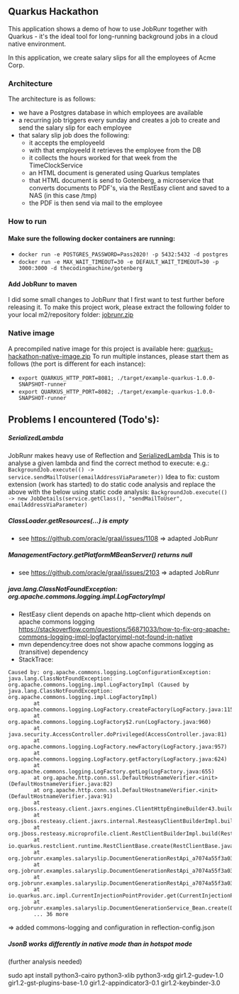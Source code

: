 ## Quarkus Hackathon

This application shows a demo of how to use JobRunr together with Quarkus - it's the ideal tool for long-running background jobs in a cloud native environment.

In this application, we create salary slips for all the employees of Acme Corp.  

### Architecture
The architecture is as follows:
- we have a Postgres database in which employees are available
- a recurring job triggers every sunday and creates a job to create and send the salary slip for each employee 
- that salary slip job does the following:
  - it accepts the employeeId
  - with that employeeId it retrieves the employee from the DB 
  - it collects the hours worked for that week from the TimeClockService
  - an HTML document is generated using Quarkus templates
  - that HTML document is send to Gotenberg, a microservice that converts documents to PDF's, via the RestEasy client and saved to a NAS (in this case /tmp)
  - the PDF is then send via mail to the employee
  
### How to run
#### Make sure the following docker containers are running:
- `docker run -e POSTGRES_PASSWORD=Pass2020! -p 5432:5432 -d postgres`
- `docker run -e MAX_WAIT_TIMEOUT=30 -e DEFAULT_WAIT_TIMEOUT=30 -p 3000:3000 -d thecodingmachine/gotenberg`

#### Add JobRunr to maven
I did some small changes to JobRunr that I first want to test further before releasing it. To make this project work, please extract the following folder to your local m2/repository folder:
[jobrunr.zip](https://github.com/rdehuyss/quarkus-hackathon/files/4965452/m2-jobrunr.zip)

### Native image
A precompiled native image for this project is available here: [quarkus-hackathon-native-image.zip](https://github.com/rdehuyss/quarkus-hackathon/files/4965464/example-quarkus-1.0.zip)
To run multiple instances, please start them as follows (the port is different for each instance):
- `export QUARKUS_HTTP_PORT=8081; ./target/example-quarkus-1.0.0-SNAPSHOT-runner`
- `export QUARKUS_HTTP_PORT=8082; ./target/example-quarkus-1.0.0-SNAPSHOT-runner`



## Problems I encountered (Todo's):

##### SerializedLambda
JobRunr makes heavy use of Reflection and [SerializedLambda](https://docs.oracle.com/javase/8/docs/api/java/lang/invoke/SerializedLambda.html)
This is to analyse a given lambda and find the correct method to execute: e.g.:
`BackgroundJob.execute(() -> service.sendMailToUser(emailAddressViaParameter))`
Idea to fix: custom extension (work has started) to do static code analysis and replace the above with the below using static code analysis:
`BackgroundJob.execute(() -> new JobDetails(service.getClass(), "sendMailToUser", emailAddressViaParameter)`


#####  ClassLoader.getResources(...) is empty
- see https://github.com/oracle/graal/issues/1108
=> adapted JobRunr 

##### ManagementFactory.getPlatformMBeanServer() returns null
- see https://github.com/oracle/graal/issues/2103
=> adapted JobRunr 

#####  java.lang.ClassNotFoundException: org.apache.commons.logging.impl.LogFactoryImpl
- RestEasy client depends on apache http-client which depends on apache commons logging
 https://stackoverflow.com/questions/56871033/how-to-fix-org-apache-commons-logging-impl-logfactoryimpl-not-found-in-native
- mvn dependency:tree does not show apache commons logging as (transitive) dependency 
- StackTrace:
```
Caused by: org.apache.commons.logging.LogConfigurationException: java.lang.ClassNotFoundException: org.apache.commons.logging.impl.LogFactoryImpl (Caused by java.lang.ClassNotFoundException: org.apache.commons.logging.impl.LogFactoryImpl)
        at org.apache.commons.logging.LogFactory.createFactory(LogFactory.java:1158)
        at org.apache.commons.logging.LogFactory$2.run(LogFactory.java:960)
        at java.security.AccessController.doPrivileged(AccessController.java:81)
        at org.apache.commons.logging.LogFactory.newFactory(LogFactory.java:957)
        at org.apache.commons.logging.LogFactory.getFactory(LogFactory.java:624)
        at org.apache.commons.logging.LogFactory.getLog(LogFactory.java:655)
        at org.apache.http.conn.ssl.DefaultHostnameVerifier.<init>(DefaultHostnameVerifier.java:82)
        at org.apache.http.conn.ssl.DefaultHostnameVerifier.<init>(DefaultHostnameVerifier.java:91)
        at org.jboss.resteasy.client.jaxrs.engines.ClientHttpEngineBuilder43.build(ClientHttpEngineBuilder43.java:66)
        at org.jboss.resteasy.client.jaxrs.internal.ResteasyClientBuilderImpl.build(ResteasyClientBuilderImpl.java:393)
        at org.jboss.resteasy.microprofile.client.RestClientBuilderImpl.build(RestClientBuilderImpl.java:270)
        at io.quarkus.restclient.runtime.RestClientBase.create(RestClientBase.java:65)
        at org.jobrunr.examples.salaryslip.DocumentGenerationRestApi_a7074a55f3a03b03fa9f85cd24c97ccfa878ccbb_Synthetic_Bean.create(DocumentGenerationRestApi_a7074a55f3a03b03fa9f85cd24c97ccfa878ccbb_Synthetic_Bean.zig:144)
        at org.jobrunr.examples.salaryslip.DocumentGenerationRestApi_a7074a55f3a03b03fa9f85cd24c97ccfa878ccbb_Synthetic_Bean.get(DocumentGenerationRestApi_a7074a55f3a03b03fa9f85cd24c97ccfa878ccbb_Synthetic_Bean.zig:175)
        at org.jobrunr.examples.salaryslip.DocumentGenerationRestApi_a7074a55f3a03b03fa9f85cd24c97ccfa878ccbb_Synthetic_Bean.get(DocumentGenerationRestApi_a7074a55f3a03b03fa9f85cd24c97ccfa878ccbb_Synthetic_Bean.zig:198)
        at io.quarkus.arc.impl.CurrentInjectionPointProvider.get(CurrentInjectionPointProvider.java:53)
        at org.jobrunr.examples.salaryslip.DocumentGenerationService_Bean.create(DocumentGenerationService_Bean.zig:243)
        ... 36 more
```
=> added commons-logging and configuration in reflection-config.json

##### JsonB works differently in native mode than in hotspot mode 
(further analysis needed)


sudo apt install python3-cairo python3-xlib python3-xdg gir1.2-gudev-1.0 gir1.2-gst-plugins-base-1.0 gir1.2-appindicator3-0.1 gir1.2-keybinder-3.0
